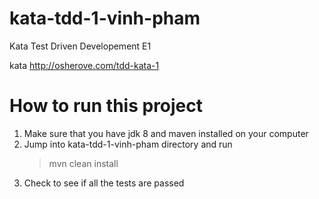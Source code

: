 # kata-tdd-1-vinh-pham
Kata Test Driven Developement E1

kata http://osherove.com/tdd-kata-1
# How to run this project

1. Make sure that you have jdk 8 and maven installed on your computer
2. Jump into kata-tdd-1-vinh-pham directory and run
   > mvn clean install
3. Check to see if all the tests are passed
